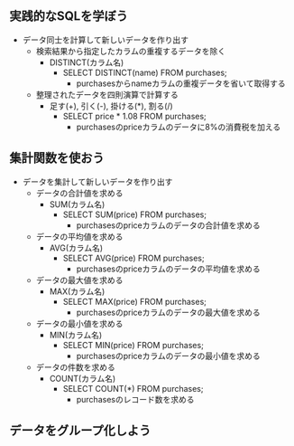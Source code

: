 ##  実践的なSQLを学ぼう
- データ同士を計算して新しいデータを作り出す
  - 検索結果から指定したカラムの重複するデータを除く
    - DISTINCT(カラム名)
      - SELECT DISTINCT(name) FROM purchases;
        - purchasesからnameカラムの重複データを省いて取得する
  - 整理されたデータを四則演算で計算する
    - 足す(+), 引く(-), 掛ける(*), 割る(/)
      - SELECT price * 1.08 FROM purchases;
        - purchasesのpriceカラムのデータに8%の消費税を加える
##  集計関数を使おう
- データを集計して新しいデータを作り出す
  - データの合計値を求める
    - SUM(カラム名)
      - SELECT SUM(price) FROM purchases;
        - purchasesのpriceカラムのデータの合計値を求める
  - データの平均値を求める
    - AVG(カラム名)
      - SELECT AVG(price) FROM purchases;
        - purchasesのpriceカラムのデータの平均値を求める
  - データの最大値を求める
    - MAX(カラム名)
      - SELECT MAX(price) FROM purchases;
        - purchasesのpriceカラムのデータの最大値を求める
  - データの最小値を求める
    - MIN(カラム名)
      - SELECT MIN(price) FROM purchases;
        - purchasesのpriceカラムのデータの最小値を求める
  - データの件数を求める
    - COUNT(カラム名)
      - SELECT COUNT(*) FROM purchases;
        - purchasesのレコード数を求める
##  データをグループ化しよう
